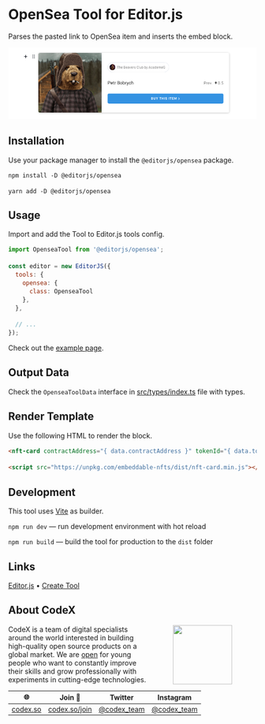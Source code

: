 # OpenSea Tool for Editor.js

Parses the pasted link to OpenSea item and inserts the embed block.

![Opensea Tool example card](./assets/demo.png)

## Installation

Use your package manager to install the `@editorjs/opensea` package.

```
npm install -D @editorjs/opensea

yarn add -D @editorjs/opensea
```

## Usage

Import and add the Tool to Editor.js tools config.

```javascript
import OpenseaTool from '@editorjs/opensea';

const editor = new EditorJS({
  tools: {
    opensea: {
      class: OpenseaTool
    },
  },

  // ...
});
```

Check out the [example page](./index.html).

## Output Data

Check the `OpenseaToolData` interface in [src/types/index.ts](./src/types/index.ts) file with types.

## Render Template

Use the following HTML to render the block.

```html
<nft-card contractAddress="{ data.contractAddress }" tokenId="{ data.tokenId }"></nft-card>

<script src="https://unpkg.com/embeddable-nfts/dist/nft-card.min.js"></script>
```

## Development

This tool uses [Vite](https://vitejs.dev/) as builder.

`npm run dev` — run development environment with hot reload

`npm run build` — build the tool for production to the `dist` folder

## Links

[Editor.js](https://editorjs.io) • [Create Tool](https://github.com/editor-js/create-tool)

## About CodeX

<img align="right" width="120" height="120" src="https://codex.so/public/app/img/codex-logo.svg" hspace="50">

CodeX is a team of digital specialists around the world interested in building high-quality open source products on a global market. We are [open](https://codex.so/join) for young people who want to constantly improve their skills and grow professionally with experiments in cutting-edge technologies.

| 🌐 | Join  👋  | Twitter | Instagram |
| -- | -- | -- | -- |
| [codex.so](https://codex.so) | [codex.so/join](https://codex.so/join) |[@codex_team](http://twitter.com/codex_team) | [@codex_team](http://instagram.com/codex_team/) |